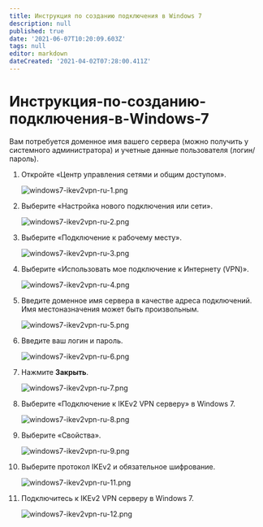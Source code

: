 ```yaml
---
title: Инструкция по созданию подключения в Windows 7
description: null
published: true
date: '2021-06-07T10:20:09.603Z'
tags: null
editor: markdown
dateCreated: '2021-04-02T07:28:00.411Z'
---
```


# Инструкция-по-созданию-подключения-в-Windows-7

Вам потребуется доменное имя вашего сервера \(можно получить у системного администратора\) и учетные данные пользователя \(логин/пароль\).

1. Откройте «Центр управления сетями и общим доступом».

   ![windows7-ikev2vpn-ru-1.png](../../../../.gitbook/assets/windows7-ikev2vpn-ru-1.png)

2. Выберите «Настройка нового подключения или сети».

   ![windows7-ikev2vpn-ru-2.png](../../../../.gitbook/assets/windows7-ikev2vpn-ru-2.png)

3. Выберите «Подключение к рабочему месту».

   ![windows7-ikev2vpn-ru-3.png](../../../../.gitbook/assets/windows7-ikev2vpn-ru-3.png)

4. Выберите «Использовать мое подключение к Интернету \(VPN\)».

   ![windows7-ikev2vpn-ru-4.png](../../../../.gitbook/assets/windows7-ikev2vpn-ru-4.png)

5. Введите доменное имя сервера в качестве адреса подключений. Имя местоназначения может быть произвольным.

   ![windows7-ikev2vpn-ru-5.png](../../../../.gitbook/assets/windows7-ikev2vpn-ru-5.png)

6. Введите ваш логин и пароль.

   ![windows7-ikev2vpn-ru-6.png](../../../../.gitbook/assets/windows7-ikev2vpn-ru-6.png)

7. Нажмите **Закрыть**.

   ![windows7-ikev2vpn-ru-7.png](../../../../.gitbook/assets/windows7-ikev2vpn-ru-7.png)

8. Выберите «Подключение к IKEv2 VPN серверу» в Windows 7.

   ![windows7-ikev2vpn-ru-8.png](../../../../.gitbook/assets/windows7-ikev2vpn-ru-8.png)

9. Выберите «Свойства».

   ![windows7-ikev2vpn-ru-9.png](../../../../.gitbook/assets/windows7-ikev2vpn-ru-9.png)

10. Выберите протокол IKEv2 и обязательное шифрование.

    ![windows7-ikev2vpn-ru-11.png](../../../../.gitbook/assets/windows7-ikev2vpn-ru-11.png)

11. Подключитесь к IKEv2 VPN серверу в Windows 7.

    ![windows7-ikev2vpn-ru-12.png](../../../../.gitbook/assets/windows7-ikev2vpn-ru-12.png)

